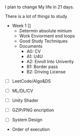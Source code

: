 I plan to change My life in 21 days.

There is a lot of things to study 

- Week 1 []
  - Determin absolute minium
  - Work Enviorment end loops
  - Good Study Techniques
  - Documents 
    - A0: CV
    - A1: U4U
    - A2: Enroll Into Univerity
    - B1: Border pass
    - B2: Driving License

- [ ] LeetCode/Algo&DS

- [ ] ML/DL/CV

- [ ] Unity Shader
- [ ] GZIP/PNG encription

- [ ] System Design


- Order of execution

